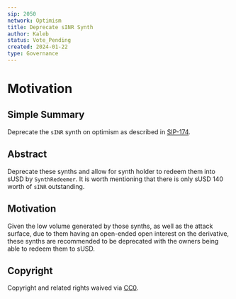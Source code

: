 ```yaml
---
sip: 2050
network: Optimism
title: Deprecate sINR Synth
author: Kaleb
status: Vote_Pending
created: 2024-01-22
type: Governance
---
```


# Motivation
<!--You can leave these HTML comments in your merged SIP and delete the visible duplicate text guides, they will not appear and may be helpful to refer to if you edit it again. This is the suggested template for new SIPs. Note that an SIP number will be assigned by an editor. When opening a pull request to submit your SIP, please use an abbreviated title in the filename, `sip-draft_title_abbrev.md`. The title should be 44 characters or less.-->

## Simple Summary
<!--"If you can't explain it simply, you don't understand it well enough." Simply describe the outcome the proposed changes intends to achieve. This should be non-technical and accessible to a casual community member.-->
Deprecate the `sINR` synth on optimism as described in [SIP-174](https://sips.synthetix.io/sips/sip-174/).

## Abstract

<!--A short (~200 word) description of the proposed change, the abstract should clearly describe the proposed change. This is what *will* be done if the SIP is implemented, not *why* it should be done or *how* it will be done. If the SIP proposes deploying a new contract, write, "we propose to deploy a new contract that will do x".-->

Deprecate these synths and allow for synth holder to redeem them into sUSD by `SynthRedeemer`. It is worth mentioning that there is only sUSD 140 worth of `sINR` outstanding.


## Motivation

<!--This is the problem statement. This is the *why* of the SIP. It should clearly explain *why* the current state of the protocol is inadequate.  It is critical that you explain *why* the change is needed, if the SIP proposes changing how something is calculated, you must address *why* the current calculation is inaccurate or wrong. This is not the place to describe how the SIP will address the issue!-->

Given the low volume generated by those synths, as well as the attack surface, due to them having an open-ended open interest on the derivative, these synths are recommended to be deprecated with the owners being able to redeem them to sUSD.


## Copyright

Copyright and related rights waived via [CC0](https://creativecommons.org/publicdomain/zero/1.0/).
